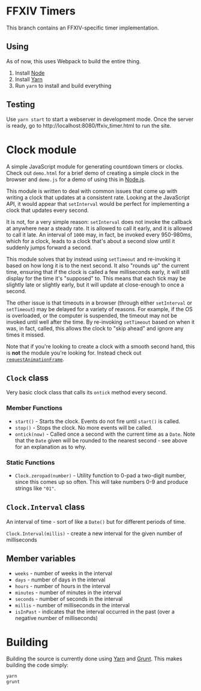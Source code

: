 # FFXIV Timers

This branch contains an FFXIV-specific timer implementation.

## Using

As of now, this uses Webpack to build the entire thing.

1. Install [Node](https://nodejs.org/)
2. Install [Yarn](https://yarnpkg.com/)
3. Run `yarn` to install and build everything

## Testing

Use `yarn start` to start a webserver in development mode. Once the server is ready, go to http://localhost:8080/ffxiv_timer.html to run the site.

# Clock module

A simple JavaScript module for generating countdown timers or clocks. Check out `demo.html` for a brief demo of creating a simple clock in the browser and `demo.js` for a demo of using this in [Node.js](http://nodejs.org).

This module is written to deal with common issues that come up with writing a clock that updates at a consistent rate. Looking at the JavaScript API, it would appear that `setInterval` would be perfect for implementing a clock that updates every second.

It is not, for a very simple reason: `setInterval` does not invoke the callback at anywhere near a steady rate. It is allowed to call it early, and it is allowed to call it late. An interval of `1000` may, in fact, be invoked every 950-980ms, which for a clock, leads to a clock that's about a second slow until it suddenly jumps forward a second.

This module solves that by instead using `setTimeout` and re-invoking it based on how long it is to the next second. It also "rounds up" the current time, ensuring that if the clock is called a few milliseconds early, it will still display for the time it's "supposed" to. This means that each tick may be slightly late or slightly early, but it will update at close-enough to once a second.

The other issue is that timeouts in a browser (through either `setInterval` or `setTimeout`) may be delayed for a variety of reasons. For example, if the OS is overloaded, or the computer is suspended, the timeout may not be invoked until well after the time. By re-invoking `setTimeout` based on when it was, in fact, called, this allows the clock to "skip ahead" and ignore any times it missed.

Note that if you're looking to create a clock with a smooth second hand, this is **not** the module you're looking for. Instead check out [`requestAnimationFrame`](https://developer.mozilla.org/en-US/docs/Web/API/Window/requestAnimationFrame).

## `Clock` class

Very basic clock class that calls its `ontick` method every second.

### Member Functions

* `start()` - Starts the clock. Events do not fire until `start()` is called.
* `stop()` - Stops the clock. No more events will be called.
* `ontick(now)` - Called once a second with the current time as a `Date`. Note that the `Date` given will be rounded to the nearest second - see above for an explanation as to why.

### Static Functions

* `Clock.zeropad(number)` - Utility function to 0-pad a two-digit number, since this comes up so often. This will take numbers 0-9 and produce strings like `"01"`.

## `Clock.Interval` class

An interval of time - sort of like a `Date()` but for different periods of time.

`Clock.Interval(millis)` - create a new interval for the given number of milliseconds

## Member variables

* `weeks` - number of weeks in the interval
* `days` - number of days in the interval
* `hours` - number of hours in the interval
* `minutes` - number of minutes in the interval
* `seconds` - number of seconds in the interval
* `millis` - number of milliseconds in the interval
* `isInPast` - indicates that the interval occurred in the past (over a negative number of milliseconds)

# Building

Building the source is currently done using [Yarn](https://yarnpkg.com/) and [Grunt](https://gruntjs.com/). This makes building the code simply:

```sh
yarn
grunt
```
